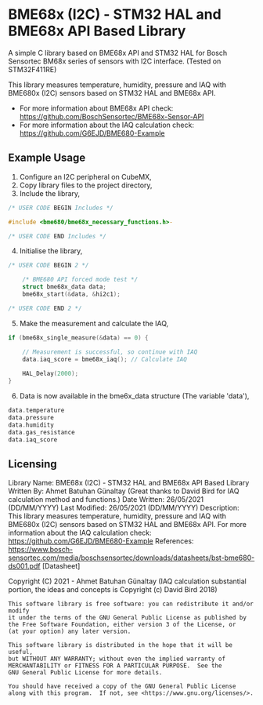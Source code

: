 # BME68x (I2C) - STM32 HAL and BME68x API Based Library
A simple C library based on BME68x API and STM32 HAL for Bosch Sensortec BM68x series of sensors with I2C interface. (Tested on STM32F411RE)

This library measures temperature, humidity, pressure and IAQ with BME680x (I2C) sensors based on STM32 HAL and BME68x API.

* For more information about BME68x API check: https://github.com/BoschSensortec/BME68x-Sensor-API
* For more information about the IAQ calculation check: https://github.com/G6EJD/BME680-Example

## Example Usage
1) Configure an I2C peripheral on CubeMX,
2) Copy library files to the project directory,
3) Include the library,
```c
/* USER CODE BEGIN Includes */

#include <bme680/bme68x_necessary_functions.h>-

/* USER CODE END Includes */
```
4) Initialise the library,
```c
/* USER CODE BEGIN 2 */

	/* BME680 API forced mode test */
	struct bme68x_data data;
	bme68x_start(&data, &hi2c1);

/* USER CODE END 2 */
```
5) Make the measurement and calculate the IAQ,
```c
if (bme68x_single_measure(&data) == 0) {

	// Measurement is successful, so continue with IAQ
	data.iaq_score = bme68x_iaq(); // Calculate IAQ
	
	HAL_Delay(2000);
}
```
6) Data is now available in the bme6x_data structure (The variable 'data'),
```c
data.temperature
data.pressure
data.humidity
data.gas_resistance
data.iaq_score
```

## Licensing
Library Name: 	BME68x (I2C) - STM32 HAL and BME68x API Based Library
Written By:		Ahmet Batuhan Günaltay (Great thanks to David Bird for IAQ calculation method and functions.)
Date Written:	26/05/2021 (DD/MM/YYYY)
Last Modified:	26/05/2021 (DD/MM/YYYY)
Description:	This library measures temperature, humidity, pressure and IAQ with BME680x (I2C) sensors based on STM32 HAL and BME68x API. For more information about the IAQ calculation check: https://github.com/G6EJD/BME680-Example
References: https://www.bosch-sensortec.com/media/boschsensortec/downloads/datasheets/bst-bme680-ds001.pdf [Datasheet]
 
Copyright (C) 2021 - Ahmet Batuhan Günaltay
(IAQ calculation substantial portion, the ideas and concepts is Copyright (c) David Bird 2018)
 
	This software library is free software: you can redistribute it and/or modify
    it under the terms of the GNU General Public License as published by
    the Free Software Foundation, either version 3 of the License, or
    (at your option) any later version.

    This software library is distributed in the hope that it will be useful,
    but WITHOUT ANY WARRANTY; without even the implied warranty of
    MERCHANTABILITY or FITNESS FOR A PARTICULAR PURPOSE.  See the
    GNU General Public License for more details.

    You should have received a copy of the GNU General Public License
    along with this program.  If not, see <https://www.gnu.org/licenses/>.
